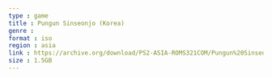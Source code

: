```yaml
---
type : game
title : Pungun Sinseonjo (Korea)
genre : 
format : iso
region : asia
link : https://archive.org/download/PS2-ASIA-ROMS321COM/Pungun%20Sinseonjo%20%28Korea%29.7z
size : 1.5GB
---
```

